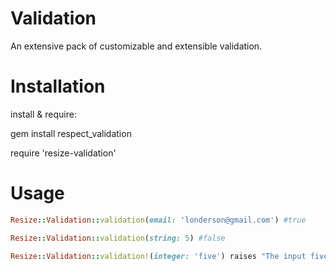 Validation
==========

An extensive pack of customizable and extensible validation.

Installation
==========

install & require:

gem install respect_validation

require 'resize-validation'

Usage
=====
```ruby
Resize::Validation::validation(email: 'londerson@gmail.com') #true
```
```ruby
Resize::Validation::validation(string: 5) #false
```
```ruby
Resize::Validation::validation!(integer: 'five') raises "The input five does not match the rule integer"
```
